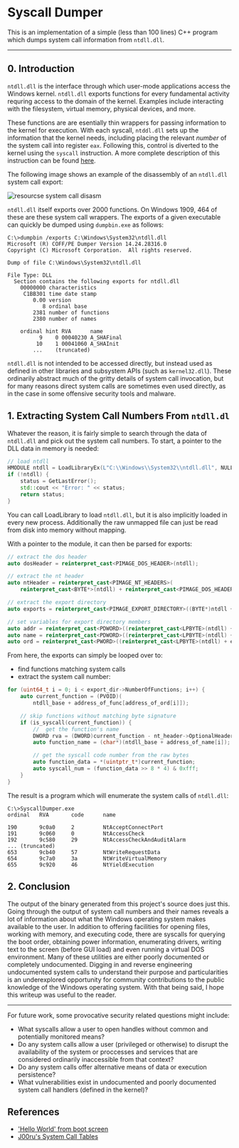 # Syscall Dumper

This is an implementation of a simple (less than 100 lines) C++ program which dumps system call information from `ntdll.dll`.

---

## 0. Introduction

`ntdll.dll` is the interface through which user-mode applications access the Windows kernel. `ntdll.dll` exports functions for every fundamental activity requring access to the domain of the kernel. Examples include interacting with the filesystem, virtual memory, physical devices, and more.

These functions are are esentially thin wrappers for passing information to the kernel for execution. With each syscall, `ntddl.dll` sets up the information that the kernel needs, including placing the relevant _number_ of the system call into register `eax`. Following this, control is diverted to the kernel using the `syscall` instruction. A more complete description of this instruction can be found [here](https://www.felixcloutier.com/x86/syscall).

The following image shows an example of the disassembly of an `ntdll.dll` system call export:

![resourcse system call disasm](resources/ntdll_syscall_wrapper.png)

`ntdll.dll` itself exports over 2000 functions. On Windows 1909, 464 of these are these system call wrappers. The exports of a given executable can quickly be dumped using `dumpbin.exe` as follows:

```
C:\>dumpbin /exports C:\Windows\System32\ntdll.dll
Microsoft (R) COFF/PE Dumper Version 14.24.28316.0
Copyright (C) Microsoft Corporation.  All rights reserved.

Dump of file C:\Windows\System32\ntdll.dll

File Type: DLL
  Section contains the following exports for ntdll.dll
    00000000 characteristics
     C1BB301 time date stamp
        0.00 version
           8 ordinal base
        2381 number of functions
        2380 number of names

    ordinal hint RVA      name
          9    0 00040230 A_SHAFinal
         10    1 00041060 A_SHAInit
        ...    (truncated)
```

`ntdll.dll` is not intended to be accessed directly, but instead used as defined in other libraries and subsystem APIs (such as `kernel32.dll`). These ordinarily abstract much of the gritty details of system call invocation, but for many reasons direct system calls are sometimes even used directly, as in the case in some offensive security tools and malware. 

## 1. Extracting System Call Numbers From `ntdll.dl`

Whatever the reason, it is fairly simple to search through the data of `ntdll.dll` and pick out the system call numbers. To start, a pointer to the DLL data in memory is needed:

```c++
// load ntdll
HMODULE ntdll = LoadLibraryEx(L"C:\\Windows\\System32\\ntdll.dll", NULL, LOAD_LIBRARY_AS_DATAFILE);
if (!ntdll) {
    status = GetLastError();
    std::cout << "Error: " << status;
    return status;
}
```

You can call LoadLibrary to load `ntdll.dll`, but it is also implicitly loaded in every new process. Additionally the raw unmapped file can just be read from disk into memory without mapping. 

With a pointer to the module, it can then be parsed for exports:

```c++
// extract the dos header
auto dosHeader = reinterpret_cast<PIMAGE_DOS_HEADER>(ntdll);

// extract the nt header
auto ntHeader = reinterpret_cast<PIMAGE_NT_HEADERS>(
    reinterpret_cast<BYTE*>(ntdll) + reinterpret_cast<PIMAGE_DOS_HEADER>(ntdll)->e_lfanew);

// extract the export directory
auto exports = reinterpret_cast<PIMAGE_EXPORT_DIRECTORY>((BYTE*)ntdll + ntHeader->OptionalHeader.DataDirectory[IMAGE_DIRECTORY_ENTRY_EXPORT].VirtualAddress);

// set variables for export directory members
auto addr = reinterpret_cast<PDWORD>((reinterpret_cast<LPBYTE>(ntdll) + exports->AddressOfFunctions));
auto name = reinterpret_cast<PDWORD>((reinterpret_cast<LPBYTE>(ntdll) + exports->AddressOfNames));
auto ord = reinterpret_cast<PWORD>((reinterpret_cast<LPBYTE>(ntdll) + exports->AddressOfNameOrdinals));
```

From here, the exports can simply be looped over to:
- find functions matching system calls
- extract the system call number:

```c++
for (uint64_t i = 0; i < export_dir->NumberOfFunctions; i++) {
    auto current_function = (PVOID)(
        ntdll_base + address_of_func[address_of_ord[i]]);

    // skip functions without matching byte signature
    if (is_syscall(current_function)) {           
        //  get the function's name
        DWORD rva = (DWORD)current_function - nt_header->OptionalHeader.ImageBase;
        auto function_name = (char*)(ntdll_base + address_of_name[i]);

        // get the syscall code number from the raw bytes
        auto function_data = *(uintptr_t*)current_function;
        auto syscall_num = (function_data >> 8 * 4) & 0xfff;
    }
}
```

The result is a program which will enumerate the system calls of `ntdll.dll`:

```
C:\>SyscallDumper.exe
ordinal   RVA       code      name

190       9c0a0     2         NtAcceptConnectPort
191       9c060     0         NtAccessCheck
192       9c580     29        NtAccessCheckAndAuditAlarm
... (truncated)
653       9cb40     57        NtWriteRequestData
654       9c7a0     3a        NtWriteVirtualMemory
655       9c920     46        NtYieldExecution
```

## 2. Conclusion

The output of the binary generated from this project's source does just this. Going through the output of system call numbers and their names reveals a lot of information about what the Windows operating system makes available to the user. In addition to offering facilities for opening files, working with memory, and executing code, there are syscalls for querying the boot order, obtaining power information, enumerating drivers, writing text to the screen (before GUI load) and even running a virtual DOS environment. Many of these utilities are either poorly documented or completely undocumented. Digging in and reverse engineering undocumented system calls to understand their purpose and particularities is an underexplored opportunity for community contributions to the public knowledge of the Windows operating system. With that being said, I hope this writeup was useful to the reader.

---

For future work, some provocative security related questions might include:

- What syscalls allow a user to open handles without common and potentially monitored means?
- Do any system calls allow a user (privileged or otherwise) to disrupt the availability of the system or proccesses and services that are considered ordinarily inaccessible from that context?
- Do any system calls offer alternative means of data or execution persistence?
- What vulnerabilities exist in undocumented and poorly documented system call handlers (defined in the kernel)?

## References
- ['Hello World' from boot screen](https://munin.uit.no/bitstream/handle/10037/7810/thesis.pdf?sequence=2)
- [J00ru's System Call Tables](https://j00ru.vexillium.org/syscalls/nt/64/)
